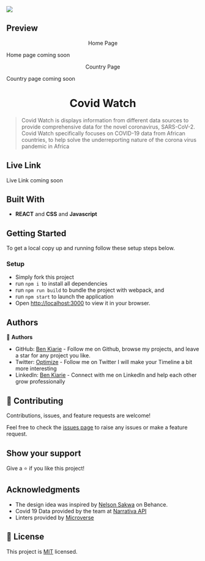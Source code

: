 ![](https://img.shields.io/badge/Microverse-blueviolet)

## Preview

<p align="center">Home Page</p>

Home page coming soon

<p align="center">Country Page</p>

Country page coming soon

<h1 align="center">Covid Watch</h1>

> Covid Watch is displays information from different data sources to provide comprehensive data for the novel coronavirus, SARS-CoV-2.
> Covid Watch specifically focuses on COVID-19 data from African countries, to help solve the underreporting nature of the corona virus pandemic in Africa

## Live Link

Live Link coming soon

## Built With

- **REACT** and **CSS** and **Javascript**

## Getting Started

To get a local copy up and running follow these setup steps below.

### Setup

- Simply fork this project
- run `npm i `to install all dependencies
- run `npm run build` to bundle the project with webpack, and
- run `npm start` to launch the application
- Open [http://localhost:3000](http://localhost:3000) to view it in your browser.

## Authors

👤 **Authors**

- GitHub: [Ben Kiarie](https://github.com/Benmuiruri) - Follow me on Github, browse my projects, and leave a star for any project you like.
- Twitter: [Optimize](https://twitter.com/_optimize) - Follow me on Twitter I will make your Timeline a bit more interesting
- LinkedIn: [Ben Kiarie](https://www.linkedin.com/in/benjamin-kiarie-180b66149/) - Connect with me on LinkedIn and help each other grow professionally

## 🤝 Contributing

Contributions, issues, and feature requests are welcome!

Feel free to check the [issues page](https://github.com/Benmuiruri/covid-watch/issues) to raise any issues or make a feature request.

## Show your support

Give a ⭐️ if you like this project!

## Acknowledgments
- The design idea was inspired by [Nelson Sakwa](https://www.behance.net/gallery/31579789/Ballhead-App-(Free-PSDs)) on Behance.
- Covid 19 Data provided by the team at [Narrativa API](https://covid19tracking.narrativa.com/index_en.html)
- Linters provided by [Microverse](https://github.com/microverseinc/linters-config/)

## 📝 License

This project is [MIT](https://opensource.org/licenses/MIT) licensed.
